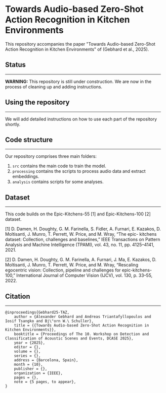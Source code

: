 # Towards Audio-based Zero-Shot Action Recognition in Kitchen Environments

This repository accompanies the paper
"Towards Audio-based Zero-Shot Action Recognition in Kitchen Environments" of (Gebhard et al., 2025). 

## Status
---

**WARNING:** This repository is still under construction. We are now in the process of cleaning up and adding instructions.

## Using the repository
---

We will add detailed instructions on how to use each part of the repository shortly.

##  Code structure
---
Our repository comprises three main folders:

1. `src` contains the main code to train the model.
2. `processing` contains the scripts to process audio data and extract embeddings.
3. `analysis` contains scripts for some analyses.

## Dataset
---
This code builds on the Epic-Kitchens-55 [1] and Epic-Kitchens-100 [2] dataset.

[1] D. Damen, H. Doughty, G. M. Farinella, S. Fidler, A. Furnari, E. Kazakos,
D. Moltisanti, J. Munro, T. Perrett, W. Price, and M. Wray, “The epic-
kitchens dataset: Collection, challenges and baselines,” IEEE Transactions
on Pattern Analysis and Machine Intelligence (TPAMI), vol. 43, no. 11,
pp. 4125–4141, 2021.

[2] D. Damen, H. Doughty, G. M. Farinella, A. Furnari, J. Ma, E. Kazakos,
D. Moltisanti, J. Munro, T. Perrett, W. Price, and M. Wray, “Rescaling
egocentric vision: Collection, pipeline and challenges for epic-kitchens-
100,” International Journal of Computer Vision (IJCV), vol. 130, p. 33–55,
2022.

## Citation
---
```
@inproceedings{Gebhard25-TAZ,
    author = {Alexander Gebhard and Andreas Triantafyllopoulos and Iosif Tsangko and Bj\"orn W.\ Schuller},
    title = {{Towards Audio-based Zero-Shot Action Recognition in Kitchen Environments}}, 
    booktitle = {Proceedings of The 10. Workshop on Detection and Classification of Acoustic Scenes and Events, DCASE 2025},
    year = {2025},
    editor = {},
    volume = {},
    series = {},
    address = {Barcelona, Spain},
    month = {10},
    publisher = {},
    organization = {IEEE},
    pages = {},
    note = {5 pages, to appear},
}
```
